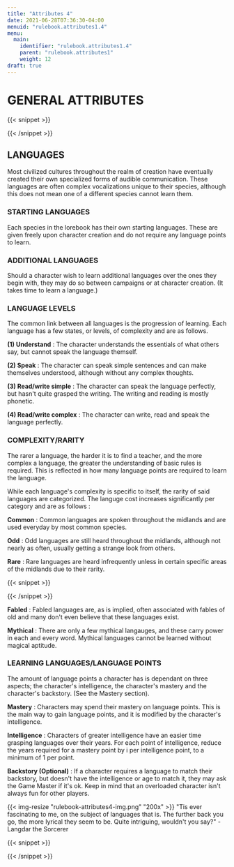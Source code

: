 ```yaml
---
title: "Attributes 4"
date: 2021-06-28T07:36:30-04:00
menuid: "rulebook.attributes1.4"
menu:
  main:
    identifier: "rulebook.attributes1.4"
    parent: "rulebook.attributes1"
    weight: 12
draft: true
---
```


# GENERAL ATTRIBUTES

{{< snippet >}}<div class="bookpage-columns"><div class="bookpage-column">{{< /snippet >}}

## LANGUAGES
Most civilized cultures throughout the realm of creation have eventually created
their own specialized forms of audible communication. These languages are often
complex vocalizations unique to their species, although this does not mean one
of a different species cannot learn them.

### STARTING LANGUAGES
Each species in the lorebook has their own starting languages. These are given
freely upon character creation and do not require any language points to learn.

### ADDITIONAL LANGUAGES
Should a character wish to learn additional languages over the ones they begin
with, they may do so between campaigns or at character creation. (It takes time
to learn a language.)

### LANGUAGE LEVELS
The common link between all languages is the progression of learning.
Each language has a few states, or levels, of complexity and are as follows.

**(1) Understand** : The character understands the essentials of what others say,
but cannot speak the language themself.

**(2) Speak** : The character can speak simple sentences and can make themselves
understood, although without any complex thoughts.

**(3) Read/write simple** : The character can speak the language perfectly,
but hasn't quite grasped the writing. The writing and reading is mostly phonetic.

**(4) Read/write complex** : The character can write, read and speak the
language perfectly.

### COMPLEXITY/RARITY
The rarer a language, the harder it is to find a teacher, and the more complex
a language, the greater the understanding of basic rules is required. This is
reflected in how many language points are required to learn the language.

While each language's complexity is specific to itself, the rarity of said
languages are categorized. The languge cost increases significantly per category
and are as follows :

**Common** : Common languages are spoken throughout the midlands and are used
everyday by most common species.

**Odd** : Odd languages are still heard throughout the midlands,
although not nearly as often, usually getting a strange look from others.

**Rare** : Rare languages are heard infrequently unless in certain specific
areas of the midlands due to their rarity.

{{< snippet >}}</div><div class="bookpage-column">{{< /snippet >}}

**Fabled** : Fabled languages are, as is implied, often associated with fables
of old and many don't even believe that these languages exist.

**Mythical** : There are only a few mythical langauges, and these carry power
in each and every word. Mythical languages cannot be learned without magical
aptitude.

### LEARNING LANGUAGES/LANGUAGE POINTS
The amount of language points a character has is dependant on three aspects;
the character's intelligence, the character's mastery and the character's
backstory. (See the Mastery section).

**Mastery** : Characters may spend their mastery on language points.
This is the main way to gain language points, and it is modified by the
character's intelligence.

**Intelligence** : Characters of greater intelligence have an easier time
grasping languages over their years. For each point of intelligence,
reduce the years required for a mastery point by i per intelligence point,
to a minimum of 1 per point.

**Backstory (Optional)** : If a character requires a language to match their
backstory, but doesn't have the intelligence or age to match it, they may ask
the Game Master if it's ok. Keep in mind that an overloaded character isn't
always fun for other players.

{{< img-resize "rulebook-attributes4-img.png" "200x" >}}
"Tis ever fascinating to me, on the subject of languages that is.
The further back you go, the more lyrical they seem to be. Quite
intriguing, wouldn't you say?" - Langdar the Sorcerer

{{< snippet >}}</div></div>{{< /snippet >}}

